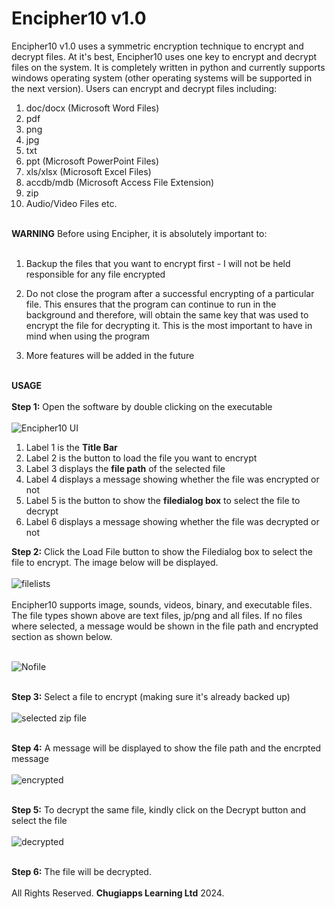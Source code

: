 # Encipher10  v1.0
<p>Encipher10  v1.0 uses a symmetric encryption technique to encrypt and decrypt files. 
At it's best, Encipher10 uses one key to encrypt and decrypt files on the system. 
It is completely written in python and currently supports windows operating system (other operating systems will be supported in the next version).
Users can encrypt and decrypt files including:

1) doc/docx (Microsoft Word Files)
2) pdf
3) png
4) jpg
5) txt
6) ppt (Microsoft PowerPoint Files)
7) xls/xlsx (Microsoft Excel Files)
8) accdb/mdb (Microsoft Access File Extension)
9) zip
10) Audio/Video Files etc.</br></br>

<b>WARNING</b>
Before using Encipher, it is absolutely important to:</br></br>

1) Backup the files that you want to encrypt first - I will not be held responsible for any file encrypted

2) Do not close the program after a successful encrypting of a particular file. This ensures that the program
can continue to run in the background and therefore, will obtain the same key that was used to encrypt the file
for decrypting it. This is the most important to have in mind when using the program

3) More features will be added in the future</br></br>

<b>USAGE</b></br></br>
<strong>Step 1:</strong> Open the software by double clicking on the executable</br></br>
![Encipher10 UI](https://github.com/Iyke3D/Encipher10/assets/118365903/be96eb41-d4de-420b-b799-42b43bca6b39)

<ol>
  <li>Label 1 is the <strong>Title Bar</strong></li>
  <li>Label 2 is the button to load the file you want to encrypt</li>
  <li>Label 3 displays the <strong>file path</strong> of the selected file</li>
  <li>Label 4 displays a message showing whether the file was encrypted or not</li>
  <li>Label 5 is the button to show the <strong>filedialog box</strong> to select the file to decrypt</li>
  <li>Label 6 displays a message showing whether the file was decrypted or not</li>
</ol>

<strong>Step 2:</strong> Click the Load File button to show the Filedialog box to select the file to encrypt.
The image below will be displayed.</br></br>
![filelists](https://github.com/Iyke3D/Encipher10/assets/118365903/ac251245-cc97-4304-a4a4-a1fa178be96e)</br></br>
Encipher10 supports image, sounds, videos, binary, and executable files. The file types shown
above are text files, jp/png and all files. If no files where selected, a message would be shown
in the file path and encrypted section as shown below.</br></br>

![Nofile](https://github.com/Iyke3D/Encipher10/assets/118365903/d02cba69-204d-4ab4-b9a4-b398442862e3)</br></br>

<strong>Step 3:</strong> Select a file to encrypt (making sure it's already backed up)</br></br>
![selected zip file](https://github.com/Iyke3D/Encipher10/assets/118365903/8fc44e8c-7611-4ea0-8d08-74f5c359fd50)</br></br>

<strong>Step 4:</strong> A message will be displayed to show the file path and the encrpted message</br></br>
![encrypted](https://github.com/Iyke3D/Encipher10/assets/118365903/1d8d94ed-eca0-4e17-b6b0-2ba9cf7235c8)</br></br>

<strong>Step 5:</strong> To decrypt the same file, kindly click on the Decrypt button and select the file</br></br>
![decrypted](https://github.com/Iyke3D/Encipher10/assets/118365903/8f9fdc62-98ad-4e20-9772-9c7314f17123)</br></br>

<strong>Step 6:</strong> The file will be decrypted.</br></br>
All Rights Reserved. <strong>Chugiapps Learning Ltd</strong> 2024. 
</p>
